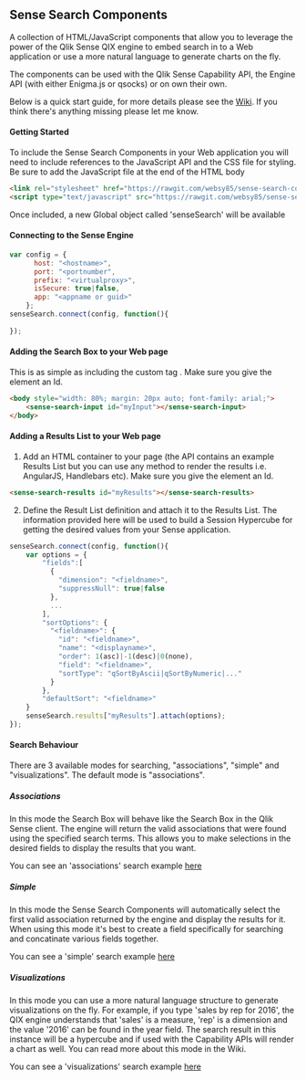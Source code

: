 ## Sense Search Components
A collection of HTML/JavaScript components that allow you to leverage the power of the Qlik Sense QIX engine to embed search in to a Web application or use a more natural language to generate charts on the fly.

The components can be used with the Qlik Sense Capability API, the Engine API (with either Enigma.js or qsocks) or on own their own.

Below is a quick start guide, for more details please see the <a href='https://github.com/websy85/sense-search-components/wiki' target='_blank'>Wiki</a>. If you think there's anything missing please let me know.

#### Getting Started
To include the Sense Search Components in your Web application you will need to include references to the JavaScript API and the CSS file for styling. Be sure to add the JavaScript file at the end of the HTML body
``` html
<link rel="stylesheet" href="https://rawgit.com/websy85/sense-search-components/master/build/sense-search.min.css"/>
<script type="text/javascript" src="https://rawgit.com/websy85/sense-search-components/master/build/sense-search.min.js"></script>
```
Once included, a new Global object called 'senseSearch' will be available
#### Connecting to the Sense Engine
``` javascript
var config = {
      host: "<hostname>",
      port: "<portnumber",
      prefix: "<virtualproxy>",
      isSecure: true|false,
      app: "<appname or guid>"
    };
senseSearch.connect(config, function(){
    
});
```
#### Adding the Search Box to your Web page
This is as simple as including the custom tag <sense-search-input>. Make sure you give the element an Id.
``` html
<body style="width: 80%; margin: 20px auto; font-family: arial;">
    <sense-search-input id="myInput"></sense-search-input>
</body>
```
#### Adding a Results List to your Web page
1. Add an HTML container to your page (the API contains an example Results List but you can use any method to render the results i.e. AngularJS, Handlebars etc). Make sure you give the element an Id.
``` html
<sense-search-results id="myResults"></sense-search-results>
```
2. Define the Result List definition and attach it to the Results List. The information provided here will be used to build a Session Hypercube for getting the desired values from your Sense application.
``` javascript
senseSearch.connect(config, function(){
    var options = {
        "fields":[
          {
            "dimension": "<fieldname>",
            "suppressNull": true|false
          },
          ...
        ],
        "sortOptions": {
          "<fieldname>": {
            "id": "<fieldname>",
            "name": "<displayname>",
            "order": 1(asc)|-1(desc)|0(none),
            "field": "<fieldname>",
            "sortType": "qSortByAscii|qSortByNumeric|..."
          }
        },
        "defaultSort": "<fieldname>"
    }
    senseSearch.results["myResults"].attach(options);
});
```
#### Search Behaviour
There are 3 available modes for searching, "associations", "simple" and "visualizations". The default mode is "associations".
##### Associations
In this mode the Search Box will behave like the Search Box in the Qlik Sense client. The engine will return the valid associations that were found using the specified search terms. This allows you to make selections in the desired fields to display the results that you want.

You can see an 'associations' search example <a href='https://rawgit.com/websy85/sense-search-components/master/examples/coded.html' target='_blank'>here</a>

##### Simple
In this mode the Sense Search Components will automatically select the first valid association returned by the engine and display the results for it. When using this mode it's best to create a field specifically for searching and concatinate various fields together.

You can see a 'simple' search example <a href='https://rawgit.com/websy85/sense-search-components/master/examples/standard.html' target='_blank'>here</a>

##### Visualizations
In this mode you can use a more natural language structure to generate visualizations on the fly. For example, if you type 'sales by rep for 2016', the QIX engine understands that 'sales' is a measure, 'rep' is a dimension and the value '2016' can be found in the year field. The search result in this instance will be a hypercube and if used with the Capability APIs will render a chart as well. You can read more about this mode in the Wiki.

You can see a 'visualizations' search example <a href='https://rawgit.com/websy85/sense-search-components/master/examples/nlp.html' target='_blank'>here</a>
